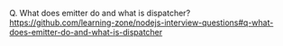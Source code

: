 Q. What does emitter do and what is dispatcher?
https://github.com/learning-zone/nodejs-interview-questions#q-what-does-emitter-do-and-what-is-dispatcher
